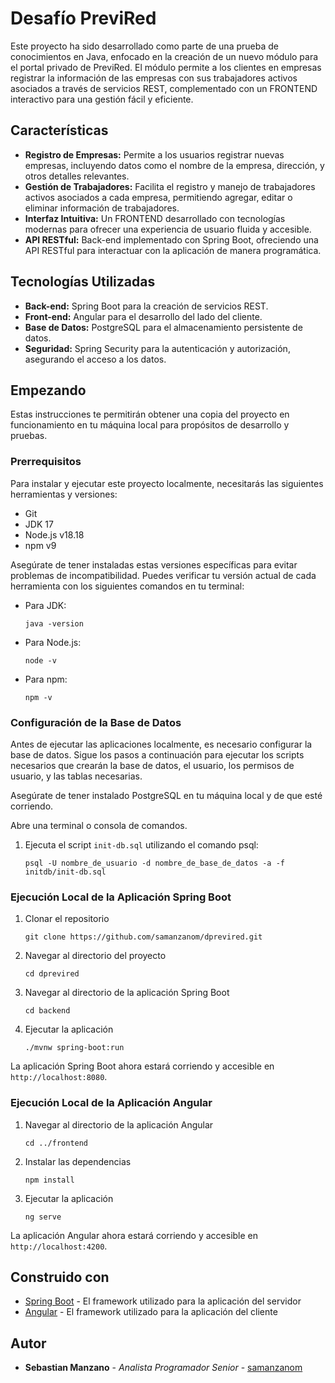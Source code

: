 # Desafío PreviRed

Este proyecto ha sido desarrollado como parte de una prueba de conocimientos en Java, enfocado en la creación de un nuevo módulo para el portal privado de PreviRed. 
El módulo permite a los clientes en empresas registrar la información de las empresas con sus trabajadores activos asociados a través de servicios REST, 
complementado con un FRONTEND interactivo para una gestión fácil y eficiente.

## Características

- **Registro de Empresas:** Permite a los usuarios registrar nuevas empresas, incluyendo datos como el nombre de la empresa, dirección, y otros detalles relevantes.
- **Gestión de Trabajadores:** Facilita el registro y manejo de trabajadores activos asociados a cada empresa, permitiendo agregar, editar o eliminar información de trabajadores.
- **Interfaz Intuitiva:** Un FRONTEND desarrollado con tecnologías modernas para ofrecer una experiencia de usuario fluida y accesible.
- **API RESTful:** Back-end implementado con Spring Boot, ofreciendo una API RESTful para interactuar con la aplicación de manera programática.

## Tecnologías Utilizadas

- **Back-end:** Spring Boot para la creación de servicios REST.
- **Front-end:** Angular para el desarrollo del lado del cliente.
- **Base de Datos:** PostgreSQL para el almacenamiento persistente de datos.
- **Seguridad:** Spring Security para la autenticación y autorización, asegurando el acceso a los datos.


## Empezando

Estas instrucciones te permitirán obtener una copia del proyecto en funcionamiento en tu máquina local para propósitos de desarrollo y pruebas.

### Prerrequisitos

Para instalar y ejecutar este proyecto localmente, necesitarás las siguientes herramientas y versiones:

- Git
- JDK 17
- Node.js v18.18
- npm v9

Asegúrate de tener instaladas estas versiones específicas para evitar problemas de incompatibilidad. Puedes verificar tu versión actual de cada herramienta con los siguientes comandos en tu terminal:

- Para JDK:

  ```shell
  java -version
  ```
  
- Para Node.js:

  ```shell
  node -v
  ``` 
  
- Para npm:

  ```shell
  npm -v
  ``` 
  

### Configuración de la Base de Datos

Antes de ejecutar las aplicaciones localmente, es necesario configurar la base de datos. Sigue los pasos a continuación para ejecutar los scripts necesarios que crearán la base de datos, el usuario, los permisos de usuario, y las tablas necesarias.

Asegúrate de tener instalado PostgreSQL en tu máquina local y de que esté corriendo.

Abre una terminal o consola de comandos.

	
1. Ejecuta el script `init-db.sql` utilizando el comando psql:
   ```shell
   psql -U nombre_de_usuario -d nombre_de_base_de_datos -a -f initdb/init-db.sql
   ```


### Ejecución Local de la Aplicación Spring Boot

1. Clonar el repositorio

    ```shell
	git clone https://github.com/samanzanom/dprevired.git
	```
	 
2. Navegar al directorio del proyecto

	```shell
    cd dprevired
	```

3. Navegar al directorio de la aplicación Spring Boot

	```shell
	cd backend
	```
	
4. Ejecutar la aplicación

	```shell
    ./mvnw spring-boot:run
	```
	

La aplicación Spring Boot ahora estará corriendo y accesible en `http://localhost:8080`.

### Ejecución Local de la Aplicación Angular

1. Navegar al directorio de la aplicación Angular

	```shell
    cd ../frontend
	```
	
2. Instalar las dependencias

	```shell
    npm install
	```
	
3. Ejecutar la aplicación

	```shell
	ng serve
	```
	

La aplicación Angular ahora estará corriendo y accesible en `http://localhost:4200`.

## Construido con

- [Spring Boot](https://spring.io/projects/spring-boot) - El framework utilizado para la aplicación del servidor
- [Angular](https://angular.io/) - El framework utilizado para la aplicación del cliente


## Autor

- **Sebastian Manzano** - *Analista Programador Senior* - [samanzanom](https://github.com/samanzanom)